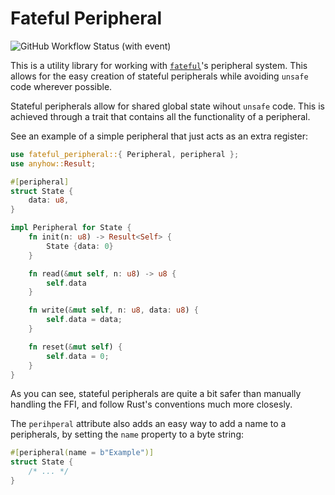# Fateful Peripheral
![GitHub Workflow Status (with event)](https://img.shields.io/github/actions/workflow/status/commonkestrel/fateful_peripheral/rust.yml)

This is a utility library for working with [`fateful`](https://github.com/commonkestrel/fateful)'s peripheral system.
This allows for the easy creation of stateful peripherals while avoiding `unsafe` code wherever possible.

Stateful peripherals allow for shared global state wihout `unsafe` code.
This is achieved through a trait that contains all the functionality of a peripheral.

See an example of a simple peripheral that just acts as an extra register:

```rust
use fateful_peripheral::{ Peripheral, peripheral };
use anyhow::Result;

#[peripheral]
struct State {
    data: u8,
}

impl Peripheral for State {
    fn init(n: u8) -> Result<Self> {
        State {data: 0}
    }

    fn read(&mut self, n: u8) -> u8 {
        self.data
    }

    fn write(&mut self, n: u8, data: u8) {
        self.data = data;
    }

    fn reset(&mut self) {
        self.data = 0;
    }
}
```

As you can see, stateful peripherals are quite a bit safer than manually handling the FFI,
and follow Rust's conventions much more closesly.

The `perihperal` attribute also adds an easy way to add a name to a peripherals,
by setting the `name` property to a byte string:

```rust
#[peripheral(name = b"Example")]
struct State {
    /* ... */
}
```
